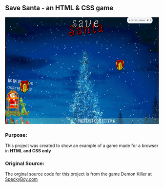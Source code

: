 ## Save Santa - an HTML & CSS game
<img src="https://github.com/tbon27/Save-Santa-Game/blob/main/images/readmeSS1.png" width="550" height="350">

### Purpose:
This project was created to show an example of a game made for a browser in **HTML and CSS only**

### Original Source:
The orginal source code for this project is from the game Demon Killer at [SpeckyBoy.com](https://speckyboy.com/pure-css-games/)

